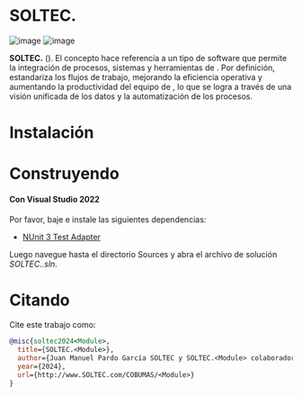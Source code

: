 # SOLTEC.<Module>

![image](https://img.shields.io/badge/license-GPL-3.svg)
![image](https://img.shields.io/badge/license-LGPL-3.svg)

**SOLTEC.<Module>** (**<Module Name Complete>**). El concepto hace referencia a un tipo de software que permite la
integración de procesos, sistemas y herramientas de <Module Name Complete>. Por definición, estandariza los 
flujos de trabajo, mejorando la eficiencia operativa y aumentando la productividad del equipo de 
*<Module Name Complete>*, lo que se logra a través de una visión unificada de los datos y la automatización de 
los procesos.

# Instalación

# Construyendo

#### Con Visual Studio 2022

Por favor, baje e instale las siguientes dependencias:

- [NUnit 3 Test Adapter](https://marketplace.visualstudio.com/items?itemName=NUnitDevelopers.NUnit3TestAdapter)

Luego navegue hasta el directorio Sources y abra el archivo de solución *SOLTEC.<Module>.sln*.

# Citando

Cite este trabajo como:

```bibtex
@misc{soltec2024<Module>,
  title={SOLTEC.<Module>},
  author={Juan Manuel Pardo García SOLTEC y SOLTEC.<Module> colaboradores},
  year={2024},
  url={http://www.SOLTEC.com/COBUMAS/<Module>}
}
```

